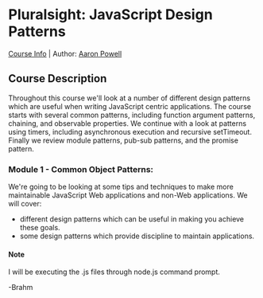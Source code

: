 # Pluralsight: JavaScript Design Patterns
[Course Info](https://www.pluralsight.com/courses/javascript-design-patterns) | Author: [Aaron Powell](https://www.pluralsight.com/authors/aaron-powell)

## Course Description
Throughout this course we'll look at a number of different design patterns which are useful when writing JavaScript centric applications. The course starts with several common patterns, including function argument patterns, chaining, and observable properties. We continue with a look at patterns using timers, including asynchronous execution and recursive setTimeout. Finally we review module patterns, pub-sub patterns, and the promise pattern. 

### Module 1 - Common Object Patterns: 
We're going to be looking at some tips and techniques to make more maintainable JavaScript Web applications and non-Web applications. We will cover:

* different design patterns which can be useful in making you achieve these goals.
* some design patterns which provide discipline to maintain applications.

#### Note
I will be executing the .js files through node.js command prompt.

-Brahm
